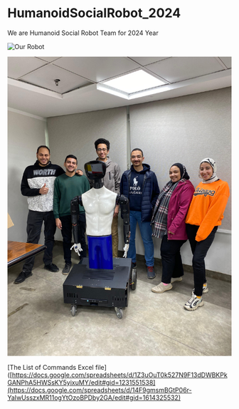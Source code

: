 # HumanoidSocialRobot_2024
We are Humanoid Social Robot Team for 2024 Year

![Our Robot](
(https://github.com/humanoidSocialRobot/HumanoidSocialRobot_2024/blob/main/WhatsApp%20Image%202024-03-14%20at%2017.28.57_05e1fe12.jpg))

![Team Members](https://github.com/humanoidSocialRobot/HumanoidSocialRobot_2024/blob/main/WhatsApp%20Image%202024-03-14%20at%2017.28.57_05e1fe12.jpg)



[The List of Commands Excel file]([https://docs.google.com/spreadsheets/d/1Z3uOuT0k527N9F13dDWBKPkGANPhA5HWSsKY5yixuMY/edit#gid=1231551538](https://docs.google.com/spreadsheets/d/14F9gmsmBGtP06r-YaIwUsszxMR11ogYtOzoBPDby2GA/edit#gid=1614325532)











